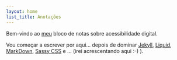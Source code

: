 ```yaml
---
layout: home
list_title: Anotações
---
```

Bem-vindo ao [meu](mailto:jorge.f@netcabo "tome nota que vai precisar de acrescentar algo para me contactar") bloco de notas sobre acessibilidade digital.

Vou começar a escrever por aqui... depois de dominar [Jekyll](https://jekyllrb.com), [Liquid](https://jekyllrb.com/docs/liquid/), [MarkDown](https://www.markdownguide.org/tools/jekyll/), [Sassy CSS](https://medium.com/@jgoz/sassy-css-scss-quick-guide-b38f51c6868a) e ... (irei acrescentando aqui :-) ).
